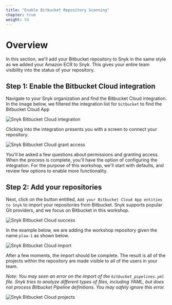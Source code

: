 ```yaml
---
title: "Enable Bitbucket Repository Scanning"
chapter: true
weight: 54
---
```


# Overview
In this section, we'll add your Bitbucket repository to Snyk in the same style as we added your Amazon ECR to Snyk.  This gives your entire team visibility into the status of your repository.

## Step 1: Enable the Bitbucket Cloud integration

Navigate to your Snyk organization and find the Bitbucket Cloud integration.  In the image below, we filtered the integration list for `bitbucket` to find the Bitbucket Cloud App

![Snyk Bitbucket Cloud integration](../images/snyk-atlassian-integration.png)

Clicking into the integration presents you with a screen to connect your repository.

![Snyk Bitbucket Cloud grant access](../images/snyk-atlassian-integration-grant-access.png)

You'll be asked a few questions about permissions and granting access.  When the process is complete, you'll have the option of configuring the integration.  For the purpose of this workshop, we'll start with defaults, and review few options to enable more functionality.

## Step 2: Add your repositories

Next, click on the button entitled, `Add your Bitbucket Cloud App entities to Snyk` to import your repositories from Bitbucket.  Snyk supports popular Git providers, and we focus on Bitbucket in this workshop.  

![Snyk Bitbucket Cloud success](../images/snyk-atlassian-integration-success.png)

In the example below, we are adding the workshop repository given the name `plaa-1` as shown below.

![Snyk Bitbucket Cloud import](../images/snyk-atlassian-integration-import-repositories.png)

After a few moments, the import should be complete.  The result is all of the projects within the repository are made visible to all of the users in your team.

_Note: You may seen an error on the import of the `bitbucket_pipelines.yml` file.  Snyk tries to analyze different types of files, including YAML, but does not process Bitbucket Pipeline definitions.  You may safely ignore this error._

![Snyk Bitbucket Cloud projects](../images/snyk-atlassian-integration-projects.png)
